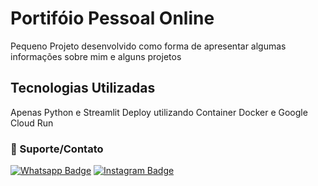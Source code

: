 # Portifóio Pessoal Online

Pequeno Projeto desenvolvido como forma de apresentar algumas informações sobre mim e alguns projetos

## Tecnologias Utilizadas
Apenas Python e Streamlit
Deploy utilizando Container Docker e Google Cloud Run


### 🤝 Suporte/Contato
[![Whatsapp Badge](https://img.shields.io/badge/WhatsApp-25D366?style=for-the-badge&logo=whatsapp&logoColor=white)](https://wa.me/5511947747178)
[![Instagram Badge](https://img.shields.io/badge/Instagram-E4405F?style=for-the-badge&logo=instagram&logoColor=white)](https://www.instagram.com/pyhelpbr/)